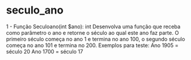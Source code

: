# seculo_ano
1 - Função Seculoano(int $ano): int Desenvolva uma função que receba como parâmetro o ano e retorne o século ao qual este ano faz parte. O primeiro século começa no ano 1 e termina no ano 100, o segundo século começa no ano 101 e termina no 200.  Exemplos para teste:  Ano 1905 = século 20 Ano 1700 = século 17
